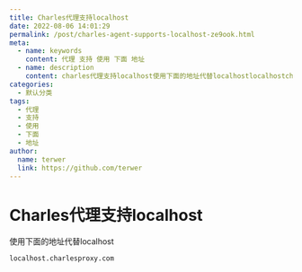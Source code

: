 ```yaml
---
title: Charles代理支持localhost
date: 2022-08-06 14:01:29
permalink: /post/charles-agent-supports-localhost-ze9ook.html
meta:
  - name: keywords
    content: 代理 支持 使用 下面 地址
  - name: description
    content: charles代理支持localhost使用下面的地址代替localhostlocalhostcharlesproxycom
categories:
  - 默认分类
tags:
  - 代理
  - 支持
  - 使用
  - 下面
  - 地址
author:
  name: terwer
  link: https://github.com/terwer
---
```

# Charles代理支持localhost

使用下面的地址代替localhost

`localhost.charlesproxy.com`

